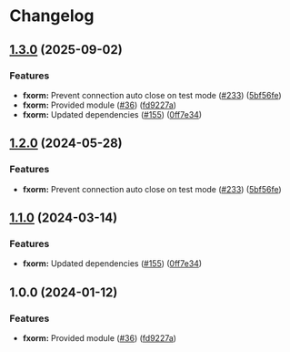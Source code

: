 # Changelog

## [1.3.0](https://github.com/bhardwajRahul/yokai/compare/fxorm-v1.2.0...fxorm/v1.3.0) (2025-09-02)


### Features

* **fxorm:** Prevent connection auto close on test mode ([#233](https://github.com/bhardwajRahul/yokai/issues/233)) ([5bf56fe](https://github.com/bhardwajRahul/yokai/commit/5bf56fe8bca4523f93d16138179468ad778c3dc0))
* **fxorm:** Provided module ([#36](https://github.com/bhardwajRahul/yokai/issues/36)) ([fd9227a](https://github.com/bhardwajRahul/yokai/commit/fd9227a3822f164eb00356612dbb8efb67dd73b4))
* **fxorm:** Updated dependencies ([#155](https://github.com/bhardwajRahul/yokai/issues/155)) ([0ff7e34](https://github.com/bhardwajRahul/yokai/commit/0ff7e348062fd7efd9c6410c1342fa00a350db94))

## [1.2.0](https://github.com/ankorstore/yokai/compare/fxorm/v1.1.0...fxorm/v1.2.0) (2024-05-28)


### Features

* **fxorm:** Prevent connection auto close on test mode ([#233](https://github.com/ankorstore/yokai/issues/233)) ([5bf56fe](https://github.com/ankorstore/yokai/commit/5bf56fe8bca4523f93d16138179468ad778c3dc0))

## [1.1.0](https://github.com/ankorstore/yokai/compare/fxorm/v1.0.0...fxorm/v1.1.0) (2024-03-14)


### Features

* **fxorm:** Updated dependencies ([#155](https://github.com/ankorstore/yokai/issues/155)) ([0ff7e34](https://github.com/ankorstore/yokai/commit/0ff7e348062fd7efd9c6410c1342fa00a350db94))

## 1.0.0 (2024-01-12)


### Features

* **fxorm:** Provided module ([#36](https://github.com/ankorstore/yokai/issues/36)) ([fd9227a](https://github.com/ankorstore/yokai/commit/fd9227a3822f164eb00356612dbb8efb67dd73b4))
